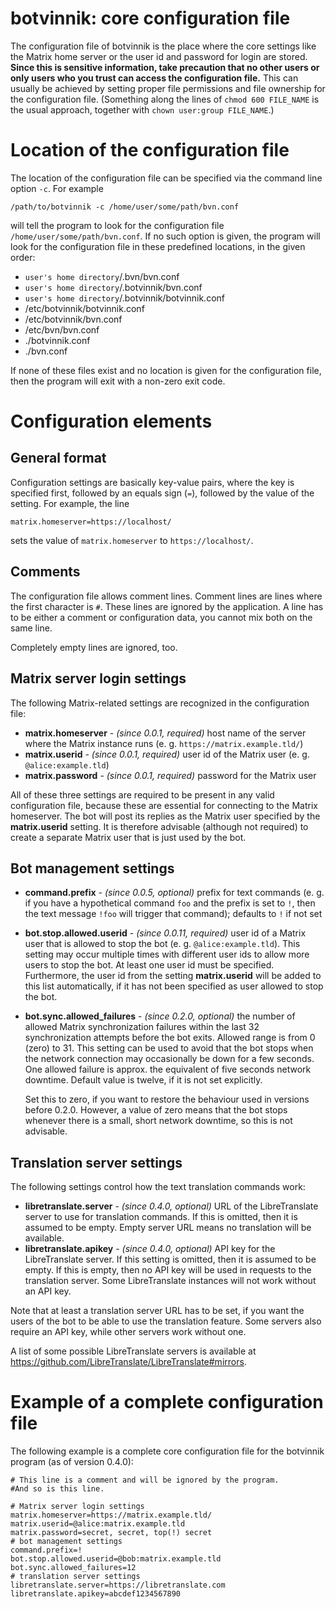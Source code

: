 # botvinnik: core configuration file

The configuration file of botvinnik is the place where the core settings like
the Matrix home server or the user id and password for login are stored.
**Since this is sensitive information, take precaution that no other
users or only users who you trust can access the configuration file.** This can
usually be achieved by setting proper file permissions and file ownership for
the configuration file. (Something along the lines of `chmod 600 FILE_NAME` is
the usual approach, together with `chown user:group FILE_NAME`.)

# Location of the configuration file

The location of the configuration file can be specified via the command line
option `-c`. For example

    /path/to/botvinnik -c /home/user/some/path/bvn.conf

will tell the program to look for the configuration file
`/home/user/some/path/bvn.conf`. If no such option is given, the program will
look for the configuration file in these predefined locations, in the given
order:

* `user's home directory`/.bvn/bvn.conf
* `user's home directory`/.botvinnik/bvn.conf
* `user's home directory`/.botvinnik/botvinnik.conf
* /etc/botvinnik/botvinnik.conf
* /etc/botvinnik/bvn.conf
* /etc/bvn/bvn.conf
* ./botvinnik.conf
* ./bvn.conf

If none of these files exist and no location is given for the configuration
file, then the program will exit with a non-zero exit code.

# Configuration elements

## General format

Configuration settings are basically key-value pairs, where the key is specified
first, followed by an equals sign (`=`), followed by the value of the setting.
For example, the line

    matrix.homeserver=https://localhost/

sets the value of `matrix.homeserver` to `https://localhost/`.

## Comments

The configuration file allows comment lines. Comment lines are lines where the
first character is `#`. These lines are ignored by the application. A line has
to be either a comment or configuration data, you cannot mix both on the same
line.

Completely empty lines are ignored, too.

## Matrix server login settings

The following Matrix-related settings are recognized in the configuration file:

* **matrix.homeserver** - _(since 0.0.1, required)_ host name of the server
  where the Matrix instance runs (e. g. `https://matrix.example.tld/`)
* **matrix.userid** - _(since 0.0.1, required)_ user id of the Matrix user
  (e. g. `@alice:example.tld`)
* **matrix.password** - _(since 0.0.1, required)_ password for the Matrix user

All of these three settings are required to be present in any valid
configuration file, because these are essential for connecting to the Matrix
homeserver. The bot will post its replies as the Matrix user specified by the
**matrix.userid** setting. It is therefore advisable (although not required) to
create a separate Matrix user that is just used by the bot.

## Bot management settings

* **command.prefix** - _(since 0.0.5, optional)_ prefix for text commands (e. g.
  if you have a hypothetical command `foo` and the prefix is set to `!`, then
  the text message `!foo` will trigger that command); defaults to `!` if not set
* **bot.stop.allowed.userid** - _(since 0.0.11, required)_ user id of a Matrix
  user that is allowed to stop the bot (e. g. `@alice:example.tld`). This
  setting may occur multiple times with different user ids to allow more users
  to stop the bot. At least one user id must be specified. Furthermore, the user
  id from the setting **matrix.userid** will be added to this list
  automatically, if it has not been specified as user allowed to stop the bot.
* **bot.sync.allowed_failures** - _(since 0.2.0, optional)_ the number of
  allowed Matrix synchronization failures within the last 32 synchronization
  attempts before the bot exits. Allowed range is from 0 (zero) to 31. This
  setting can be used to avoid that the bot stops when the network connection
  may occasionally be down for a few seconds. One allowed failure is approx. the
  equivalent of five seconds network downtime. Default value is twelve, if it is
  not set explicitly.

  Set this to zero, if you want to restore the behaviour used in versions before
  0.2.0. However, a value of zero means that the bot stops whenever there is a
  small, short network downtime, so this is not advisable.

## Translation server settings

The following settings control how the text translation commands work:

* **libretranslate.server** - _(since 0.4.0, optional)_ URL of the
  LibreTranslate server to use for translation commands. If this is omitted,
  then it is assumed to be empty. Empty server URL means no translation will be
  available.
* **libretranslate.apikey** - _(since 0.4.0, optional)_ API key for the
  LibreTranslate server. If this setting is omitted, then it is assumed to be
  empty. If this is empty, then no API key will be used in requests to the
  translation server. Some LibreTranslate instances will not work without an API
  key.

Note that at least a translation server URL has to be set, if you want the users
of the bot to be able to use the translation feature. Some servers also require
an API key, while other servers work without one.

A list of some possible LibreTranslate servers is available at
<https://github.com/LibreTranslate/LibreTranslate#mirrors>.

# Example of a complete configuration file

The following example is a complete core configuration file for the
botvinnik program (as of version 0.4.0):

    # This line is a comment and will be ignored by the program.
    #And so is this line.

    # Matrix server login settings
    matrix.homeserver=https://matrix.example.tld/
    matrix.userid=@alice:matrix.example.tld
    matrix.password=secret, secret, top(!) secret
    # bot management settings
    command.prefix=!
    bot.stop.allowed.userid=@bob:matrix.example.tld
    bot.sync.allowed_failures=12
    # translation server settings
    libretranslate.server=https://libretranslate.com
    libretranslate.apikey=abcdef1234567890
